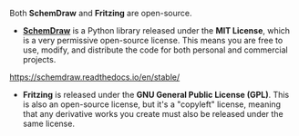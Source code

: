 Both **SchemDraw** and **Fritzing** are open-source.

* **[SchemDraw](https://github.com/cdelker/schemdraw)** is a Python library released under the **MIT License**, which is a very permissive open-source license. This means you are free to use, modify, and distribute the code for both personal and commercial projects.

https://schemdraw.readthedocs.io/en/stable/

* **Fritzing** is released under the **GNU General Public License (GPL)**. This is also an open-source license, but it's a "copyleft" license, meaning that any derivative works you create must also be released under the same license.
